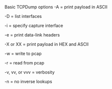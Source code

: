 Basic TCPDump options
-A = print payload in ASCII

-D = list interfaces

-i = specify capture interface

-e = print data-link headers

-X or XX = print payload in HEX and ASCII

-w = write to pcap

-r = read from pcap

-v, vv, or vvv = verbosity

-n = no inverse lookups
